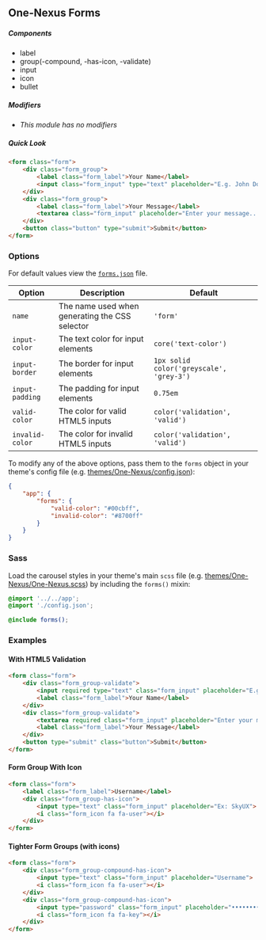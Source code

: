 ## One-Nexus Forms

##### Components

* label
* group(-compound, -has-icon, -validate)
* input
* icon
* bullet

##### Modifiers

* _This module has no modifiers_

##### Quick Look

```html
<form class="form">
    <div class="form_group">
        <label class="form_label">Your Name</label>
        <input class="form_input" type="text" placeholder="E.g. John Doe">
    </div>
    <div class="form_group">
        <label class="form_label">Your Message</label>
        <textarea class="form_input" placeholder="Enter your message..."></textarea>
    </div>
    <button class="button" type="submit">Submit</button>
</form>
```

### Options

For default values view the [`forms.json`](forms.json) file.

<table class="table">
    <thead>
        <tr>
            <th>Option</th>
            <th>Description</th>
            <th>Default</th>
        </tr>
    </thead>
    <tbody>
        <tr>
            <td><code>name</code></td>
            <td>The name used when generating the CSS selector</td>
            <td><code>'form'</code></td>
        </tr>
        <tr>
            <td><code>input-color</code></td>
            <td>The text color for input elements</td>
            <td><code>core('text-color')</code></td>
        </tr>
        <tr>
            <td><code>input-border</code></td>
            <td>The border for input elements</td>
            <td><code>1px solid color('greyscale', 'grey-3')</code></td>
        </tr>
        <tr>
            <td><code>input-padding</code></td>
            <td>The padding for input elements</td>
            <td><code>0.75em</code></td>
        </tr>
        <tr>
            <td><code>valid-color</code></td>
            <td>The color for valid HTML5 inputs</td>
            <td><code>color('validation', 'valid')</code></td>
        </tr>
        <tr>
            <td><code>invalid-color</code></td>
            <td>The color for invalid HTML5 inputs</td>
            <td><code>color('validation', 'valid')</code></td>
        </tr>
    </tbody>
</table>

To modify any of the above options, pass them to the `forms` object in your theme's config file (e.g. [themes/One-Nexus/config.json](../../../themes/One-Nexus/config.json)):

```json
{
    "app": {
        "forms": {
            "valid-color": "#00cbff",
            "invalid-color": "#8700ff"
        }
    }
}
```

### Sass

Load the carousel styles in your theme's main `scss` file (e.g. [themes/One-Nexus/One-Nexus.scss](../../../themes/One-Nexus/One-Nexus.scss)) by including the `forms()` mixin:

```scss
@import '../../app';
@import './config.json';

@include forms();
```

### Examples

#### With HTML5 Validation

```html
<form class="form">
    <div class="form_group-validate">
        <input required type="text" class="form_input" placeholder="E.g. John Doe">
        <label class="form_label">Your Name</label>
    </div>
    <div class="form_group-validate">
        <textarea required class="form_input" placeholder="Enter your message..."></textarea>
        <label class="form_label">Your Message</label>
    </div>
    <button type="submit" class="button">Submit</button>
</form>
```

#### Form Group With Icon

```html
<form class="form">
    <label class="form_label">Username</label>
    <div class="form_group-has-icon">
        <input type="text" class="form_input" placeholder="Ex: SkyUX">
        <i class="form_icon fa fa-user"></i>
    </div>
</form>
```

#### Tighter Form Groups (with icons)

```html
<form class="form">
    <div class="form_group-compound-has-icon">
        <input type="text" class="form_input" placeholder="Username">
        <i class="form_icon fa fa-user"></i>
    </div>
    <div class="form_group-compound-has-icon">
        <input type="password" class="form_input" placeholder="••••••••">
        <i class="form_icon fa fa-key"></i>
    </div>
</form>
```